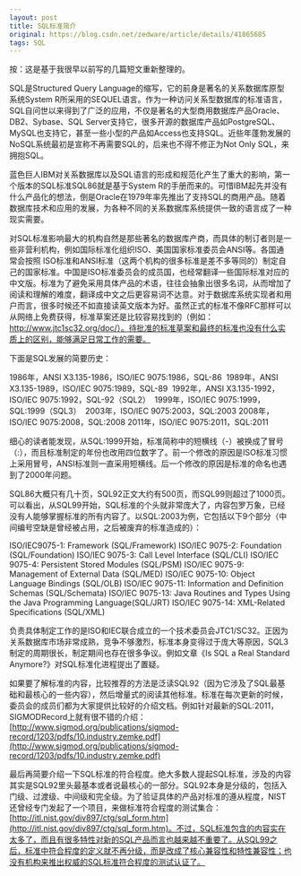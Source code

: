 ```yaml
---
layout: post
title: SQL标准简介
original: https://blog.csdn.net/zedware/article/details/41865685
tags: SQL
---
```


按：这是基于我很早以前写的几篇短文重新整理的。

SQL是Structured Query Language的缩写，它的前身是著名的关系数据库原型系统System R所采用的SEQUEL语言。作为一种访问关系型数据库的标准语言，SQL自问世以来得到了广泛的应用，不仅是著名的大型商用数据库产品Oracle、DB2、Sybase、SQL Server支持它，很多开源的数据库产品如PostgreSQL、MySQL也支持它，甚至一些小型的产品如Access也支持SQL。近些年蓬勃发展的NoSQL系统最初是宣称不再需要SQL的，后来也不得不修正为Not Only SQL，来拥抱SQL。

蓝色巨人IBM对关系数据库以及SQL语言的形成和规范化产生了重大的影响，第一个版本的SQL标准SQL86就是基于System R的手册而来的。可惜IBM起先并没有什么产品化的想法，倒是Oracle在1979年率先推出了支持SQL的商用产品。随着数据库技术和应用的发展，为各种不同的关系数据库系统提供一致的语言成了一种现实需要。

对SQL标准影响最大的机构自然是那些著名的数据库产商，而具体的制订者则是一些非营利机构，例如国际标准化组织ISO、美国国家标准委员会ANSI等。各国通常会按照 ISO标准和ANSI标准（这两个机构的很多标准是差不多等同的）制定自己的国家标准。中国是ISO标准委员会的成员国，也经常翻译一些国际标准对应的中文版。标准为了避免采用具体产品的术语，往往会抽象出很多名词，从而增加了阅读和理解的难度，翻译成中文之后更容易词不达意。对于数据库系统实现者和用户而言，很多时候还不如直接读英文版本为好。虽然正式的标准不像RFC那样可以从网络上免费获得，标准草案还是比较容易找到的（例如：http://www.jtc1sc32.org/doc/）。待批准的标准草案和最终的标准也没有什么实质上的区别，能够满足日常工作的需要。

下面是SQL发展的简要历史：

1986年，ANSI X3.135-1986，ISO/IEC 9075:1986，SQL-86 
1989年，ANSI X3.135-1989，ISO/IEC 9075:1989，SQL-89 
1992年，ANSI X3.135-1992，ISO/IEC 9075:1992，SQL-92（SQL2） 
1999年，ISO/IEC 9075:1999，SQL:1999（SQL3） 
2003年，ISO/IEC 9075:2003，SQL:2003
2008年，ISO/IEC 9075:2008，SQL:2008
2011年，ISO/IEC 9075:2011，SQL:2011

细心的读者能发现，从SQL:1999开始，标准简称中的短横线（-）被换成了冒号（:），而且标准制定的年份也改用四位数字了。前一个修改的原因是ISO标准习惯上采用冒号，ANSI标准则一直采用短横线。后一个修改的原因是标准的命名也遇到了2000年问题。

SQL86大概只有几十页，SQL92正文大约有500页，而SQL99则超过了1000页。可以看出，从SQL99开始，SQL标准的个头就非常庞大了，内容包罗万象，已经没有人能够掌握标准的所有内容了。以SQL:2003为例，它包括以下9个部分（中间编号空缺是曾经被占用，之后被废弃的标准造成的）：

ISO/IEC9075-1: Framework (SQL/Framework)
ISO/IEC 9075-2: Foundation (SQL/Foundation)
ISO/IEC 9075-3: Call Level Interface (SQL/CLI)
ISO/IEC 9075-4: Persistent Stored Modules (SQL/PSM)
ISO/IEC 9075-9: Management of External Data (SQL/MED)
ISO/IEC 9075-10: Object Language Bindings (SQL/OLB)
ISO/IEC 9075-11: Information and Definition Schemas (SQL/Schemata)
ISO/IEC 9075-13: Java Routines and Types Using the Java Programming Language(SQL/JRT)
ISO/IEC 9075-14: XML-Related Specifications (SQL/XML)

负责具体制定工作的是ISO和IEC联合成立的一个技术委员会JTC1/SC32。正因为关系数据库市场非常成熟，竞争不够激烈，标准本身变得过于庞大等原因，SQL3制定的周期很长，制定期间也存在很多争议。例如文章《Is SQL a Real Standard Anymore?》对SQL标准化进程提出了置疑。

如果要了解标准的内容，比较推荐的方法是泛读SQL92（因为它涉及了SQL最基础和最核心的一些内容），然后增量式的阅读其他标准。标准在每次更新的时候，委员会的成员们都为大家提供比较好的介绍文档。例如针对最新的SQL:2011，SIGMODRecord上就有很不错的介绍：[http://www.sigmod.org/publications/sigmod-record/1203/pdfs/10.industry.zemke.pdf](http://www.sigmod.org/publications/sigmod-record/1203/pdfs/10.industry.zemke.pdf)

最后再简要介绍一下SQL标准的符合程度。绝大多数人提起SQL标准，涉及的内容其实是SQL92里头最基本或者说最核心的一部分。SQL92本身是分级的，包括入门级、过渡级、中间级和完全级。为了验证具体的产品对标准的遵从程度，NIST还曾经专门发起了一个项目，来做标准符合程度的测试集合：[http://itl.nist.gov/div897/ctg/sql_form.htm](http://itl.nist.gov/div897/ctg/sql_form.htm)。不过，SQL标准包含的内容实在太多了，而且有很多特性对新的SQL产品而言也越来越不重要了。从SQL99之后，标准中符合程度的定义就不再分级，而是改成了核心兼容性和特性兼容性；也没有机构来推出权威的SQL标准符合程度的测试认证了。

